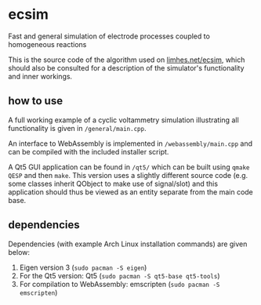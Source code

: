 # ecsim

Fast and general simulation of electrode processes coupled to homogeneous reactions

This is the source code of the algorithm used on [limhes.net/ecsim](http://limhes.net/ecsim), which should also be consulted for a description of the simulator's functionality and inner workings.

## how to use

A full working example of a cyclic voltammetry simulation illustrating all functionality is given in `/general/main.cpp`.

An interface to WebAssembly is implemented in `/webassembly/main.cpp` and can be compiled with the included installer script.

A Qt5 GUI application can be found in `/qt5/` which can be built using `qmake QESP` and then `make`. This version uses a slightly different source code (e.g. some classes inherit QObject to make use of signal/slot) and this application should thus be viewed as an entity separate from the main code base.

## dependencies

Dependencies (with example Arch Linux installation commands) are given below:

1. Eigen version 3 (`sudo pacman -S eigen`)
2. For the Qt5 version: Qt5 (`sudo pacman -S qt5-base qt5-tools`)
3. For compilation to WebAssembly: emscripten (`sudo pacman -S emscripten`)

